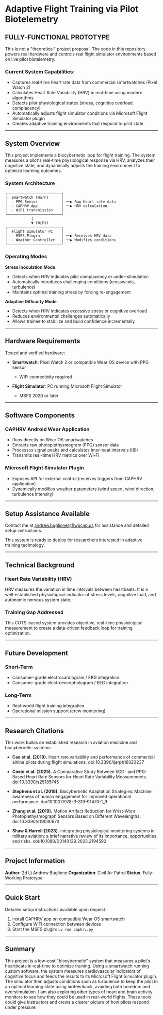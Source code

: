 # Adaptive Flight Training via Pilot Biotelemetry

## FULLY-FUNCTIONAL PROTOTYPE

This is not a "theoretical" project proposal. The code in this repository powers real hardware and controls real flight simulator environments based on live pilot biotelemetry.

### Current System Capabilities:

- Captures real-time heart rate data from commercial smartwatches (Pixel Watch 2)
- Calculates Heart Rate Variability (HRV) in real-time using modern algorithms
- Detects pilot physiological states (stress, cognitive overload, complacency)
- Automatically adjusts flight simulator conditions via Microsoft Flight Simulator plugin
- Creates adaptive training environments that respond to pilot state

---

## System Overview

This project implements a biocybernetic loop for flight training. The system measures a pilot's real-time physiological response via HRV, analyzes their cognitive state, and dynamically adjusts the training environment to optimize learning outcomes.

### System Architecture

```
┌─────────────────────────┐
│  Smartwatch (Worn)      │
│  - PPG Sensor           │ ──▶ Raw heart rate data
│  - CAPHRV App           │ ──▶ HRV calculation
│  - WiFi transmission    │
└─────────────────────────┘
            │
            ▼ (WiFi)
┌─────────────────────────┐
│  Flight Simulator PC    │
│  - MSFS Plugin          │ ──▶ Receives HRV data
│  - Weather Controller   │ ──▶ Modifies conditions
└─────────────────────────┘
```

### Operating Modes

**Stress Inoculation Mode**
- Detects when HRV indicates pilot complacency or under-stimulation
- Automatically introduces challenging conditions (crosswinds, turbulence)
- Maintains optimal training stress by forcing re-engagement

**Adaptive Difficulty Mode**
- Detects when HRV indicates excessive stress or cognitive overload
- Reduces environmental challenges automatically
- Allows trainee to stabilize and build confidence incrementally

---

## Hardware Requirements

Tested and verified hardware:

- **Smartwatch**: Pixel Watch 2 or compatible Wear OS device with PPG sensor
  - WiFi connectivity required

- **Flight Simulator**: PC running Microsoft Flight Simulator
  - MSFS 2020 or later

---

## Software Components

### CAPHRV Android Wear Application
- Runs directly on Wear OS smartwatches
- Extracts raw photoplethysmogram (PPG) sensor data
- Processes signal peaks and calculates inter-beat intervals (IBI)
- Transmits real-time HRV metrics over Wi-Fi

### Microsoft Flight Simulator Plugin
- Exposes API for external control (receives triggers from CAPHRV application)
- Dynamically modifies weather parameters (wind speed, wind direction, turbulence intensity)

---

## Setup Assistance Available

Contact me at andrew.buglione@flwgcap.us for assistance and detailed setup instructions.

This system is ready to deploy for researchers interested in adaptive training technology.

---

## Technical Background

### Heart Rate Variability (HRV)

HRV measures the variation in time intervals between heartbeats. It is a well-established physiological indicator of stress levels, cognitive load, and autonomic nervous system state.

### Training Gap Addressed

This COTS-based system provides objective, real-time physiological measurement to create a data-driven feedback loop for training optimization.

---

## Future Development

### Short-Term
- Consumer-grade electrocardiogram / EKG integration
- Consumer-grade electroencephologram / EEG integration

### Long-Term
- Real-world flight training integration
- Operational mission support (crew monitoring)

---

## Research Citations

This work builds on established research in aviation medicine and biocybernetic systems:

- **Cao et al. (2019).** Heart rate variability and performance of commercial airline pilots during flight simulations. doi:10.3390/ijerph16020237

- **Coste et al. (2025).** A Comparative Study Between ECG- and PPG-Based Heart Rate Sensors for Heart Rate Variability Measurements. doi:10.3390/s25185745

- **Stephens et al. (2018).** Biocybernetic Adaptation Strategies: Machine awareness of human engagement for improved operational performance. doi:10.1007/978-3-319-91470-1_9

- **Zhang et al. (2019).** Motion Artifact Reduction for Wrist-Worn Photoplethysmograph Sensors Based on Different Wavelengths. doi:10.3390/s19030673

- **Shaw & Harrell (2023).** Integrating physiological monitoring systems in military aviation: a brief narrative review of its importance, opportunities, and risks. doi:10.1080/00140139.2023.2194592

---

## Project Information

**Author**: 2d Lt Andrew Buglione
**Organization**: Civil Air Patrol
**Status**: Fully-Working Prototype

---

## Quick Start

Detailed setup instructions available upon request.

1. Install CAPHRV app on compatible Wear OS smartwatch
3. Configure WiFi connection between devices
4. Start the MSFS plugin: `uv run caphrv.py`

---

## Summary

This project is a low-cost "biocybernetic" system that measures a pilot's heartbeats in real-time to optimize training. Using a smartwatch running custom software, the system measures cardiovascular indicators of cognitive focus and feeds the results to its Microsoft Flight Simulator plugin. The simulator then adjusts conditions such as turbulence to keep the pilot in an optimal learning state using biofeedback, avoiding both boredom and overstimulation. I am also exploring other types of heart and brain activity monitors to see how they could be used in real-world flights. These tools could give instructors and crews a clearer picture of how pilots respond under pressure. 

